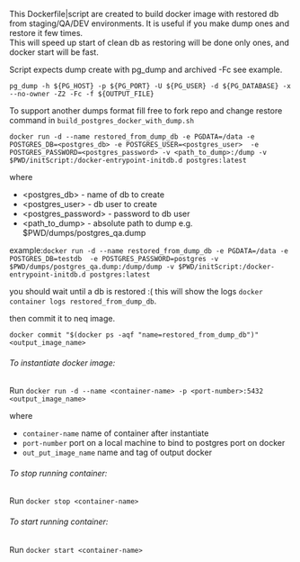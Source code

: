 This Dockerfile|script are created to build docker image with restored db from staging/QA/DEV environments.
It is useful if you make dump ones and restore it few times.  
This will speed up start of clean db as restoring will be done only ones,
and docker start will be fast.

Script expects dump create with pg_dump and archived -Fc see example.

`pg_dump -h ${PG_HOST}
-p ${PG_PORT}
-U ${PG_USER}
-d ${PG_DATABASE}
-x --no-owner -Z2 -Fc -f ${OUTPUT_FILE}`

To support another dumps format fill free to fork repo and change restore command in `build_postgres_docker_with_dump.sh`

`docker run -d --name restored_from_dump_db -e PGDATA=/data -e POSTGRES_DB=<postgres_db> -e POSTGRES_USER=<postgres_user>  -e POSTGRES_PASSWORD=<postgres_password> -v <path_to_dump>:/dump -v $PWD/initScript:/docker-entrypoint-initdb.d postgres:latest`

where
* <postgres_db> - name of db to create
* <postgres_user> - db user to create 
* <postgres_password> - password to db user
* <path_to_dump> - absolute path to dump e.g. $PWD/dumps/postgres_qa.dump

example:`docker run -d --name restored_from_dump_db -e PGDATA=/data -e POSTGRES_DB=testdb  -e POSTGRES_PASSWORD=postgres -v 
$PWD/dumps/postgres_qa.dump:/dump/dump -v $PWD/initScript:/docker-entrypoint-initdb.d postgres:latest`

you should wait until a db is restored :(  this will show the logs `docker container logs restored_from_dump_db`.

then commit it to neq image. 

`docker commit "$(docker ps -aqf "name=restored_from_dump_db")" <output_image_name>`

###### To instantiate docker image:

Run `docker run -d --name <container-name> -p <port-number>:5432 <output_image_name>`

where

* `container-name` name of container after instantiate
* `port-number` port on a local machine to bind to postgres port on docker
* `out_put_image_name` name and tag of output docker 

###### To stop running container:

Run `docker stop <container-name>`

###### To start running container:

Run `docker start <container-name>`
